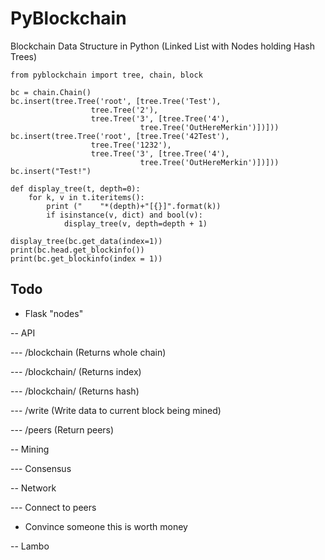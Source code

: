 # PyBlockchain
Blockchain Data Structure in Python (Linked List with Nodes holding Hash Trees)

```
from pyblockchain import tree, chain, block

bc = chain.Chain()
bc.insert(tree.Tree('root', [tree.Tree('Test'),
                  tree.Tree('2'),
                  tree.Tree('3', [tree.Tree('4'),
                             tree.Tree('OutHereMerkin')])]))
bc.insert(tree.Tree('root', [tree.Tree('42Test'),
                  tree.Tree('1232'),
                  tree.Tree('3', [tree.Tree('4'),
                             tree.Tree('OutHereMerkin')])]))
bc.insert("Test!")

def display_tree(t, depth=0):
    for k, v in t.iteritems():
        print ("    "*(depth)+"[{}]".format(k))
        if isinstance(v, dict) and bool(v):
            display_tree(v, depth=depth + 1)

display_tree(bc.get_data(index=1))
print(bc.head.get_blockinfo())
print(bc.get_blockinfo(index = 1))
```


## Todo
- Flask "nodes"

-- API

--- /blockchain (Returns whole chain)

--- /blockchain/<index> (Returns index)
  
--- /blockchain/<hash> (Returns hash)
  
--- /write (Write data to current block being mined)

--- /peers (Return peers)

-- Mining

--- Consensus

-- Network

--- Connect to peers

- Convince someone this is worth money

-- Lambo
